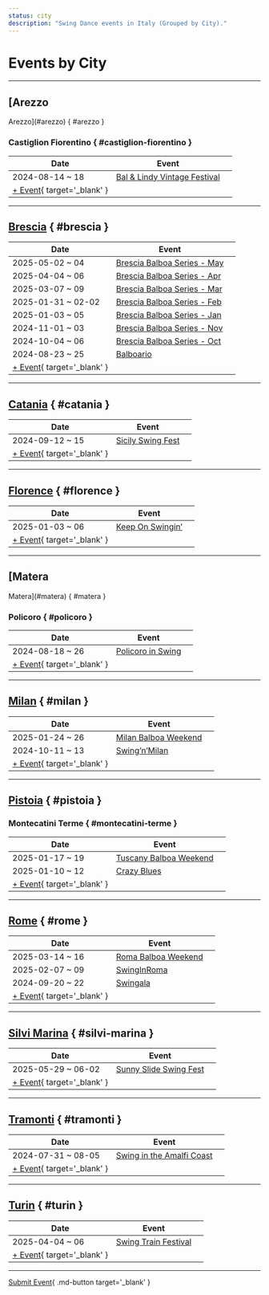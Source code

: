 ```yaml
---
status: city
description: "Swing Dance events in Italy (Grouped by City)."
---
```


# Events by City

---

## <a id=arezzo></a>[Arezzo
Arezzo](#arezzo) { #arezzo }

### <a id=castiglion-fiorentino></a>Castiglion Fiorentino { #castiglion-fiorentino }

| Date | Event | |
| --- | --- | --- |
| 2024-08-14 ~ 18 | [Bal & Lindy Vintage Festival](bal-n-lindy-vintage-festival-2024.md) |  |
| [+ Event](https://github.com/swingdance/events/issues/new?assignees=&labels=add+event&projects=&template=02-add_entity.yml&title=%5B2024%2Fit_IT%5D%20%3CName%3E&region=it_IT&province=Arezzo&city=Castiglion%20Fiorentino&org_id=&date_starts=2024-&date_ends=2024-){ target='_blank' }

---

## <a id=brescia></a>[Brescia](#brescia) { #brescia }

| Date | Event | |
| --- | --- | --- |
| 2025-05-02 ~ 04 | [Brescia Balboa Series - May](brescia-balboa-series-may-2025.md) |  |
| 2025-04-04 ~ 06 | [Brescia Balboa Series - Apr](brescia-balboa-series-apr-2025.md) |  |
| 2025-03-07 ~ 09 | [Brescia Balboa Series - Mar](brescia-balboa-series-mar-2025.md) |  |
| 2025-01-31 ~ 02-02 | [Brescia Balboa Series - Feb](brescia-balboa-series-feb-2025.md) |  |
| 2025-01-03 ~ 05 | [Brescia Balboa Series - Jan](brescia-balboa-series-jan-2025.md) |  |
| 2024-11-01 ~ 03 | [Brescia Balboa Series - Nov](brescia-balboa-series-nov-2024.md) |  |
| 2024-10-04 ~ 06 | [Brescia Balboa Series - Oct](brescia-balboa-series-oct-2024.md) |  |
| 2024-08-23 ~ 25 | [Balboario](balboario-2024.md) |  |
| [+ Event](https://github.com/swingdance/events/issues/new?assignees=&labels=add+event&projects=&template=02-add_entity.yml&title=%5B2024%2Fit_IT%5D%20%3CName%3E&region=it_IT&province=Brescia&city=Brescia&org_id=&date_starts=2024-&date_ends=2024-){ target='_blank' }

---

## <a id=catania></a>[Catania](#catania) { #catania }

| Date | Event | |
| --- | --- | --- |
| 2024-09-12 ~ 15 | [Sicily Swing Fest](sicily-swing-fest-2024.md) |  |
| [+ Event](https://github.com/swingdance/events/issues/new?assignees=&labels=add+event&projects=&template=02-add_entity.yml&title=%5B2024%2Fit_IT%5D%20%3CName%3E&region=it_IT&province=Catania&city=Catania&org_id=&date_starts=2024-&date_ends=2024-){ target='_blank' }

---

## <a id=florence></a>[Florence](#florence) { #florence }

| Date | Event | |
| --- | --- | --- |
| 2025-01-03 ~ 06 | [Keep On Swingin’](keep-on-swingin-2025.md) |  |
| [+ Event](https://github.com/swingdance/events/issues/new?assignees=&labels=add+event&projects=&template=02-add_entity.yml&title=%5B2024%2Fit_IT%5D%20%3CName%3E&region=it_IT&province=Florence&city=Florence&org_id=&date_starts=2024-&date_ends=2024-){ target='_blank' }

---

## <a id=matera></a>[Matera
Matera](#matera) { #matera }

### <a id=policoro></a>Policoro { #policoro }

| Date | Event | |
| --- | --- | --- |
| 2024-08-18 ~ 26 | [Policoro in Swing](policoro-in-swing-2024.md) |  |
| [+ Event](https://github.com/swingdance/events/issues/new?assignees=&labels=add+event&projects=&template=02-add_entity.yml&title=%5B2024%2Fit_IT%5D%20%3CName%3E&region=it_IT&province=Matera&city=Policoro&org_id=&date_starts=2024-&date_ends=2024-){ target='_blank' }

---

## <a id=milan></a>[Milan](#milan) { #milan }

| Date | Event | |
| --- | --- | --- |
| 2025-01-24 ~ 26 | [Milan Balboa Weekend](milan-balboa-weekend-2025.md) |  |
| 2024-10-11 ~ 13 | [Swing’n’Milan](swing-n-milan-2024.md) |  |
| [+ Event](https://github.com/swingdance/events/issues/new?assignees=&labels=add+event&projects=&template=02-add_entity.yml&title=%5B2024%2Fit_IT%5D%20%3CName%3E&region=it_IT&province=Milan&city=Milan&org_id=&date_starts=2024-&date_ends=2024-){ target='_blank' }

---

## <a id=pistoia></a>[Pistoia](#pistoia) { #pistoia }

### <a id=montecatini-terme></a>Montecatini Terme { #montecatini-terme }

| Date | Event | |
| --- | --- | --- |
| 2025-01-17 ~ 19 | [Tuscany Balboa Weekend](tuscany-balboa-weekend-2025.md) |  |
| 2025-01-10 ~ 12 | [Crazy Blues](crazy-blues-2025.md) |  |
| [+ Event](https://github.com/swingdance/events/issues/new?assignees=&labels=add+event&projects=&template=02-add_entity.yml&title=%5B2024%2Fit_IT%5D%20%3CName%3E&region=it_IT&province=Pistoia&city=Montecatini%20Terme&org_id=&date_starts=2024-&date_ends=2024-){ target='_blank' }

---

## <a id=rome></a>[Rome](#rome) { #rome }

| Date | Event | |
| --- | --- | --- |
| 2025-03-14 ~ 16 | [Roma Balboa Weekend](roma-balboa-weekend-2025.md) |  |
| 2025-02-07 ~ 09 | [SwingInRoma](swing-in-roma-2025.md) |  |
| 2024-09-20 ~ 22 | [Swingala](swingala-2024.md) |  |
| [+ Event](https://github.com/swingdance/events/issues/new?assignees=&labels=add+event&projects=&template=02-add_entity.yml&title=%5B2024%2Fit_IT%5D%20%3CName%3E&region=it_IT&province=Rome&city=Rome&org_id=&date_starts=2024-&date_ends=2024-){ target='_blank' }

---

## <a id=silvi-marina></a>[Silvi Marina](#silvi-marina) { #silvi-marina }

| Date | Event | |
| --- | --- | --- |
| 2025-05-29 ~ 06-02 | [Sunny Slide Swing Fest](sunny-slide-swing-fest-2025.md) |  |
| [+ Event](https://github.com/swingdance/events/issues/new?assignees=&labels=add+event&projects=&template=02-add_entity.yml&title=%5B2024%2Fit_IT%5D%20%3CName%3E&region=it_IT&province=Silvi%20Marina&city=Silvi%20Marina&org_id=&date_starts=2024-&date_ends=2024-){ target='_blank' }

---

## <a id=tramonti></a>[Tramonti](#tramonti) { #tramonti }

| Date | Event | |
| --- | --- | --- |
| 2024-07-31 ~ 08-05 | [Swing in the Amalfi Coast](swing-in-the-amalfi-coast-2024.md) |  |
| [+ Event](https://github.com/swingdance/events/issues/new?assignees=&labels=add+event&projects=&template=02-add_entity.yml&title=%5B2024%2Fit_IT%5D%20%3CName%3E&region=it_IT&province=Tramonti&city=Tramonti&org_id=&date_starts=2024-&date_ends=2024-){ target='_blank' }

---

## <a id=turin></a>[Turin](#turin) { #turin }

| Date | Event | |
| --- | --- | --- |
| 2025-04-04 ~ 06 | [Swing Train Festival](swing-train-festival-2025.md) |  |
| [+ Event](https://github.com/swingdance/events/issues/new?assignees=&labels=add+event&projects=&template=02-add_entity.yml&title=%5B2024%2Fit_IT%5D%20%3CName%3E&region=it_IT&province=Turin&city=Turin&org_id=&date_starts=2024-&date_ends=2024-){ target='_blank' }

---

[Submit Event](https://github.com/swingdance/events/issues/new?assignees=&labels=add+event&projects=&template=02-add_entity.yml&title=%5Bit_IT%5D%20%3CName%3E&region=it_IT&province=&city=&org_id=2024){ .md-button target='_blank' }
